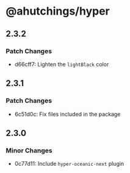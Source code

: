 # @ahutchings/hyper

## 2.3.2

### Patch Changes

- d66cff7: Lighten the `lightBlack` color

## 2.3.1

### Patch Changes

- 6c51d0c: Fix files included in the package

## 2.3.0

### Minor Changes

- 0c77d11: Include `hyper-oceanic-next` plugin
